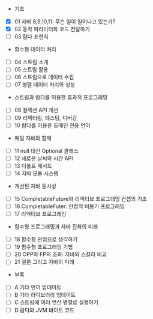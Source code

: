 - 기초
- [x] 01 자바 8,9,10,11: 무슨 일이 일어나고 있는가?
- [x] 02 동작 파라미터화 코드 전달하기
- [ ] 03 람다 표현식
- 함수형 데이터 처리
- [ ] 04 스트림 소개
- [ ] 05 스트림 활용
- [ ] 06 스트림으로 데이터 수집
- [ ] 07 병렬 데이터 처리와 성능
- 스트림과 람다를 이용한 효과적 프로그래밍
- [ ] 08 컬렉션 API 개선
- [ ] 09 리팩터링, 테스팅, 디버깅
- [ ] 10 람다를 이용한 도메인 전용 언어
- 매일 자바와 함께
- [ ] 11 null 대신 Optional 클래스
- [ ] 12 새로운 날씨와 시간 API
- [ ] 13 디폴트 메서드
- [ ] 14 자바 모듈 시스템
- 개선된 자바 동시성
- [ ] 15 CompletableFuture와 리액티브 프로그래밍 컨셉의 기초
- [ ] 16 CompletableFuter: 안정적 비동기 프로그래밍
- [ ] 17 리액티브 프로그래밍
- 함수형 프로그래밍과 자바 진화의 미래
- [ ] 18 함수형 관점으로 생각하기
- [ ] 19 함수형 프로그래밍 기법
- [ ] 20 OPP와 FP의 조화: 자바와 스칼라 비교
- [ ] 21 결론 그리고 자바의 미래
- 부록
- [ ] A 기타 언어 업데이트
- [ ] B 기타 라이브러리 업데이트
- [ ] C 스트림에 여러 연산 병렬로 실행하기
- [ ] D 람다와 JVM 바이트 코드
